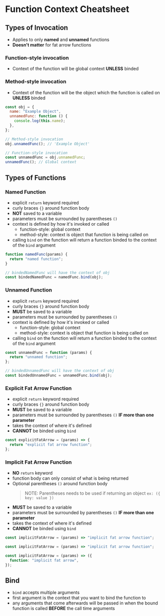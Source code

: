 # Function Context Cheatsheet

## Types of Invocation

- Applies to only **named** and **unnamed** functions
- **Doesn't matter** for fat arrow functions

### Function-style invocation

- Context of the function will be global context **UNLESS** binded

### Method-style invocation

- Context of the function will be the object which the function is called on **UNLESS** binded

```javascript
const obj = {
  name: "Example Object",
  unnamedFunc: function () {
    console.log(this.name);
  },
};

// Method-style invocation
obj.unnamedFunc(); // 'Example Object'

// Function-style invocation
const unnamedFunc = obj.unnamedFunc;
unnamedFunc(); // Global context
```

## Types of Functions

### Named Function

- explicit `return` keyword required
- curly braces `{}` around function body
- **NOT** saved to a variable
- parameters must be surrounded by parentheses `()`
- context is defined by how it's invoked or called
  - function-style: global context
  - method-style: context is object that function is being called on
- calling `bind` on the function will return a function binded to the context of the `bind` argument

```javascript
function namedFunc(params) {
  return "named function";
}
```

```javascript
// bindedNamedFunc will have the context of obj
const bindedNamedFunc = namedFunc.bind(obj);
```

### Unnamed Function

- explicit `return` keyword required
- curly braces `{}` around function body
- **MUST** be saved to a variable
- parameters must be surrounded by parentheses `()`
- context is defined by how it's invoked or called
  - function-style: global context
  - method-style: context is object that function is being called on
- calling `bind` on the function will return a function binded to the context of the `bind` argument

```javascript
const unnamedFunc = function (params) {
  return "unnamed function";
};
```

```javascript
// bindedUnnamedFunc will have the context of obj
const bindedUnnamedFunc = unnamedFunc.bind(obj);
```

### Explicit Fat Arrow Function

- explicit `return` keyword required
- curly braces `{}` around function body
- **MUST** be saved to a variable
- parameters must be surrounded by parentheses `()` **IF more than one parameter**
- takes the context of where it's defined
- **CANNOT** be binded using `bind`

```javascript
const explicitFatArrow = (params) => {
  return "explicit fat arrow function";
};
```

### Implicit Fat Arrow Function

- **NO** `return` keyword
- function body can only consist of what is being returned
- Optional parentheses `()` around function body
  > NOTE: Parentheses needs to be used if returning an object `ex: ({ key: value })`
- **MUST** be saved to a variable
- parameters must be surrounded by parentheses `()` **IF more than one parameter**
- takes the context of where it's defined
- **CANNOT** be binded using `bind`

```javascript
const implicitFatArrow = (params) => "implicit fat arrow function";
```

```javascript
const implicitFatArrow = (params) => "implicit fat arrow function";
```

```javascript
const implicitFatArrow = (params) => ({
  function: "implicit fat arrow",
});
```

## Bind

- `bind` accepts multiple arguments
- first argument is the context that you want to bind the function to
- any arguments that come afterwards will be passed in when the bound function is called **BEFORE** the call time arguments
